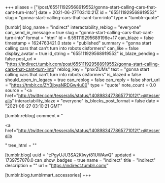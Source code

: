 +++
aliases = ["/post/655111929568919552/gonna-start-calling-cars-that-cant-turn-into"]
date = 2021-06-27T03:10:21Z
id = "655111929568919552"
slug = "gonna-start-calling-cars-that-cant-turn-into"
type = "tumblr-quote"

[tumblr]
blog_name = "indirect"
interactability_reblog = "everyone"
can_send_in_message = true
slug = "gonna-start-calling-cars-that-cant-turn-into"
format = "html"
id = 6.551119295689196e+17
can_blaze = false
timestamp = 1624763421.0
state = "published"
summary = "gonna start calling cars that can’t turn into robots cisformers"
can_like = false
display_avatar = true
id_string = "655111929568919552"
is_blaze_pending = false
post_url = "https://indirect.tumblr.com/post/655111929568919552/gonna-start-calling-cars-that-cant-turn-into"
reblog_key = "pnxrZUMs"
text = "gonna start calling cars that can’t turn into robots cisformers"
is_blazed = false
should_open_in_legacy = true
can_reblog = false
can_reply = false
short_url = "https://tmblr.co/ZY3jbyaNRDGw4u00"
type = "quote"
note_count = 0.0
source = "<a href=\"http://twitter.com/tesseralis/status/1408983477865771012\">@tesseralis</a>"
interactability_blaze = "everyone"
is_blocks_post_format = false
date = "2021-06-27 03:10:21 GMT"

[tumblr.reblog]
comment = "<p><a href=\"http://twitter.com/tesseralis/status/1408983477865771012\">@tesseralis</a></p>"
tree_html = ""

[tumblr.blog]
uuid = "t:PgyUJU3SA2Klwyt81UWAwQ"
updated = 1739757070.0
can_show_badges = true
name = "indirect"
title = "indirect"
description = ""
url = "https://indirect.tumblr.com/"

[tumblr.blog.tumblrmart_accessories]
+++
